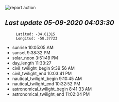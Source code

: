 ![report action](https://github.com/matiasz8/actions-for-reports/workflows/report%20action/badge.svg?branch=develop) 


## *****Last update 05-09-2020 04:03:30*****



		 Latitud: -34.61315
		 Longitud: -58.37723

 - sunrise 	 10:05:05 AM
 - sunset 	 9:38:32 PM
 - solar_noon 	 3:51:49 PM
 - day_length 	 11:33:27
 - civil_twilight_begin 	 9:39:56 AM
 - civil_twilight_end 	 10:03:41 PM
 - nautical_twilight_begin 	 9:10:45 AM
 - nautical_twilight_end 	 10:32:52 PM
 - astronomical_twilight_begin 	 8:41:33 AM
 - astronomical_twilight_end 	 11:02:04 PM
